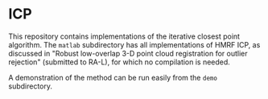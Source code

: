# ICP

This repository contains implementations of the iterative closest point
algorithm. The `matlab` subdirectory has all implementations of HMRF ICP, as
discussed in "Robust low-overlap 3-D point cloud registration for outlier
rejection" (submitted to RA-L), for which no compilation is needed.

A demonstration of the method can be run easily from the `demo` subdirectory.
